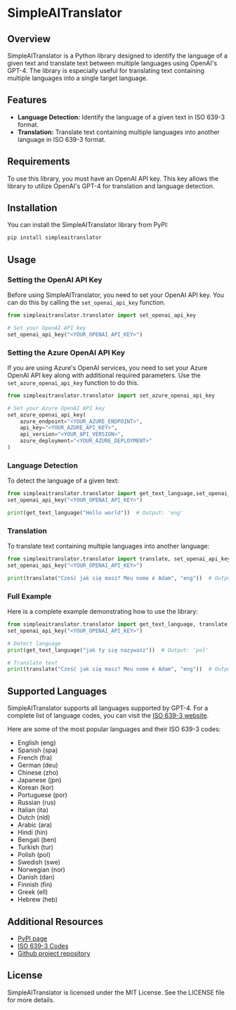 # SimpleAITranslator

## Overview

SimpleAITranslator is a Python library designed to identify the language of a given text and translate text between multiple languages using OpenAI's GPT-4. The library is especially useful for translating text containing multiple languages into a single target language.

## Features

- **Language Detection:** Identify the language of a given text in ISO 639-3 format.
- **Translation:** Translate text containing multiple languages into another language in ISO 639-3 format.

## Requirements

To use this library, you must have an OpenAI API key. This key allows the library to utilize OpenAI's GPT-4 for translation and language detection.

## Installation

You can install the SimpleAITranslator library from PyPI:

```bash
pip install simpleaitranslator
```

## Usage

### Setting the OpenAI API Key

Before using SimpleAITranslator, you need to set your OpenAI API key. You can do this by calling the `set_openai_api_key` function.

```python
from simpleaitranslator.translator import set_openai_api_key

# Set your OpenAI API key
set_openai_api_key("<YOUR_OPENAI_API_KEY>")
```

### Setting the Azure OpenAI API Key

If you are using Azure's OpenAI services, you need to set your Azure OpenAI API key along with additional required parameters. Use the `set_azure_openai_api_key` function to do this.

```python
from simpleaitranslator.translator import set_azure_openai_api_key

# Set your Azure OpenAI API key
set_azure_openai_api_key(
    azure_endpoint="<YOUR_AZURE_ENDPOINT>",
    api_key="<YOUR_AZURE_API_KEY>",
    api_version="<YOUR_API_VERSION>",
    azure_deployment="<YOUR_AZURE_DEPLOYMENT>"
)
```


### Language Detection

To detect the language of a given text:

```python
from simpleaitranslator.translator import get_text_language,set_openai_api_key
set_openai_api_key("<YOUR_OPENAI_API_KEY>")

print(get_text_language("Hello world"))  # Output: 'eng'
```

### Translation

To translate text containing multiple languages into another language:

```python
from simpleaitranslator.translator import translate, set_openai_api_key
set_openai_api_key("<YOUR_OPENAI_API_KEY>")

print(translate("Cześć jak się masz? Meu nome é Adam", "eng"))  # Output: "Hello how are you? My name is Adam"
```


### Full Example

Here is a complete example demonstrating how to use the library:

```python
from simpleaitranslator.translator import get_text_language, translate, set_openai_api_key
set_openai_api_key("<YOUR_OPENAI_API_KEY>")

# Detect language
print(get_text_language("jak ty się nazywasz"))  # Output: 'pol'

# Translate text
print(translate("Cześć jak się masz? Meu nome é Adam", "eng"))  # Output: "Hello how are you? My name is Adam"
```

## Supported Languages

SimpleAITranslator supports all languages supported by GPT-4. For a complete list of language codes, you can visit the [ISO 639-3 website](https://iso639-3.sil.org/code_tables/639/data).

Here are some of the most popular languages and their ISO 639-3 codes:

- English (eng)
- Spanish (spa)
- French (fra)
- German (deu)
- Chinese (zho)
- Japanese (jpn)
- Korean (kor)
- Portuguese (por)
- Russian (rus)
- Italian (ita)
- Dutch (nld)
- Arabic (ara)
- Hindi (hin)
- Bengali (ben)
- Turkish (tur)
- Polish (pol)
- Swedish (swe)
- Norwegian (nor)
- Danish (dan)
- Finnish (fin)
- Greek (ell)
- Hebrew (heb)

## Additional Resources

- [PyPI page](https://pypi.org/project/simpleaitranslator/)
- [ISO 639-3 Codes](https://iso639-3.sil.org/code_tables/639/data)
- [Github project repository](https://github.com/adam-pawelek/SimpleAITranslator)

## License

SimpleAITranslator is licensed under the MIT License. See the LICENSE file for more details.


